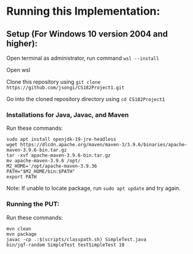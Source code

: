 # Running this Implementation:
## Setup (For Windows 10 version 2004 and higher):
Open terminal as administrator, run command `wsl --install`

Open wsl

Clone this repository using `git clone https://github.com/jsongi/CS182Project1.git`

Go into the cloned repository directory using `cd CS182Project1`

### Installations for Java, Javac, and Maven
Run these commands:
```
sudo apt install openjdk-19-jre-headless
wget https://dlcdn.apache.org/maven/maven-3/3.9.6/binaries/apache-maven-3.9.6-bin.tar.gz
tar -xvf apache-maven-3.9.6-bin.tar.gz
mv apache-maven-3.9.6 /opt/
M2_HOME='/opt/apache-maven-3.9.36
PATH="$M2_HOME/bin:$PATH"
export PATH
```
Note: If unable to locate package, run `sudo apt update` and try again.

### Running the PUT:
Run these commands:
```
mvn clean
mvn package
javac -cp .:$(scripts/classpath.sh) SimpleTest.java
bin/jqf-random SimpleTest testSimpleTest 10
```

